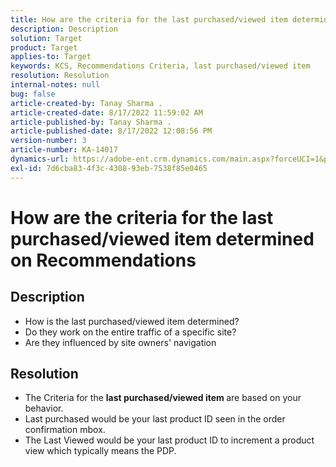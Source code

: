 ```yaml
---
title: How are the criteria for the last purchased/viewed item determined on Recommendations
description: Description
solution: Target
product: Target
applies-to: Target
keywords: KCS, Recommendations Criteria, last purchased/viewed item
resolution: Resolution
internal-notes: null
bug: false
article-created-by: Tanay Sharma .
article-created-date: 8/17/2022 11:59:02 AM
article-published-by: Tanay Sharma .
article-published-date: 8/17/2022 12:08:56 PM
version-number: 3
article-number: KA-14017
dynamics-url: https://adobe-ent.crm.dynamics.com/main.aspx?forceUCI=1&pagetype=entityrecord&etn=knowledgearticle&id=099cd1fa-231e-ed11-b83e-0022480867fb
exl-id: 7d6cba83-4f3c-4308-93eb-7538f85e0465
---
```

# How are the criteria for the last purchased/viewed item determined on Recommendations

## Description




- How is the last purchased/viewed item determined?
- Do they work on the entire traffic of a specific site?
- Are they influenced by site owners' navigation





## Resolution


- The Criteria for the <b>last purchased/viewed item </b>are based on your behavior.
- Last purchased would be your last product ID seen in the order confirmation mbox.
- The Last Viewed would be your last product ID to increment a product view which typically means the PDP.
